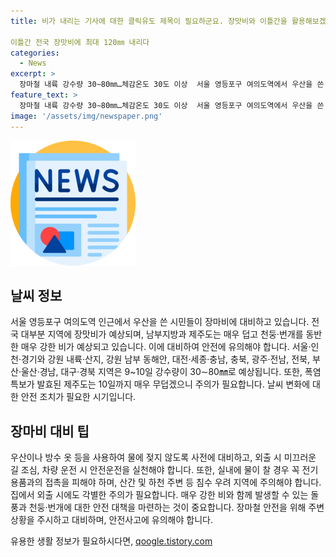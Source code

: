 ```yaml
---
title: 비가 내리는 기사에 대한 클릭유도 제목이 필요하군요. 장맛비와 이틀간을 활용해보겠습니다.

이틀간 전국 장맛비에 최대 120㎜ 내리다
categories:
  - News
excerpt: >
  장마철 내륙 강수량 30∼80㎜…체감온도 30도 이상  서울 영등포구 여의도역에서 우산을 쓴 시민들의 모습이 담긴 사진. 전국에 장맛비가 예상되며, 돌풍과 함께 강한 비 예상. 안전사고에 유의하고 9~10일 강수량은 30∼80㎜로 예상. 남부지방은 체감온도 31~33도로 무덥겠으며, 폭염특보가 발효된 제주도는 10일까지 33도까지 오를 전망.
feature_text: >
  장마철 내륙 강수량 30∼80㎜…체감온도 30도 이상  서울 영등포구 여의도역에서 우산을 쓴 시민들의 모습이 담긴 사진. 전국에 장맛비가 예상되며, 돌풍과 함께 강한 비 예상. 안전사고에 유의하고 9~10일 강수량은 30∼80㎜로 예상. 남부지방은 체감온도 31~33도로 무덥겠으며, 폭염특보가 발효된 제주도는 10일까지 33도까지 오를 전망.
image: '/assets/img/newspaper.png'
---
```


<p><img src="/assets/img/newspaper.png" alt="kimp 속보" /></p>

<h2 data-ke-size="size26">날씨 정보</h2>

<p data-ke-size="size16">서울 영등포구 여의도역 인근에서 우산을 쓴 시민들이 장마비에 대비하고 있습니다. 전국 대부분 지역에 장맛비가 예상되며, 남부지방과 제주도는 매우 덥고 천둥·번개를 동반한 매우 강한 비가 예상되고 있습니다. 이에 대비하여 안전에 유의해야 합니다. 서울·인천·경기와 강원 내륙·산지, 강원 남부 동해안, 대전·세종·충남, 충북, 광주·전남, 전북, 부산·울산·경남, 대구·경북 지역은 9~10일 강수량이 30∼80㎜로 예상됩니다. 또한, 폭염특보가 발효된 제주도는 10일까지 매우 무덥겠으니 주의가 필요합니다. 날씨 변화에 대한 안전 조치가 필요한 시기입니다.</p>

<h2 data-ke-size="size26">장마비 대비 팁</h2>

<p data-ke-size="size16">우산이나 방수 옷 등을 사용하여 물에 젖지 않도록 사전에 대비하고, 외출 시 미끄러운 길 조심, 차량 운전 시 안전운전을 실천해야 합니다. 또한, 실내에 물이 찰 경우 꼭 전기용품과의 접촉을 피해야 하며, 산간 및 하천 주변 등 침수 우려 지역에 주의해야 합니다. 집에서 외출 시에도 각별한 주의가 필요합니다. 매우 강한 비와 함께 발생할 수 있는 돌풍과 천둥·번개에 대한 안전 대책을 마련하는 것이 중요합니다. 장마철 안전을 위해 주변 상황을 주시하고 대비하며, 안전사고에 유의해야 합니다.</p>
유용한 생활 정보가 필요하시다면, <a href="https://qoogle.tistory.com" rel="dofollow">qoogle.tistory.com</a>


